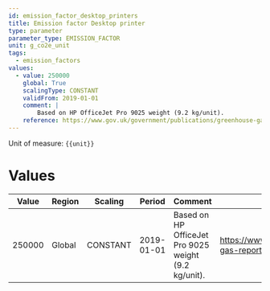 ```yaml
---
id: emission_factor_desktop_printers
title: Emission factor Desktop printer
type: parameter
parameter_type: EMISSION_FACTOR
unit: g_co2e_unit
tags:
  - emission_factors
values:
  - value: 250000
    global: True
    scalingType: CONSTANT
    validFrom: 2019-01-01
    comment: |
        Based on HP OfficeJet Pro 9025 weight (9.2 kg/unit).
    reference: https://www.gov.uk/government/publications/greenhouse-gas-reporting-conversion-factors-2024
---
```



Unit of measure: `{{unit}}`


# Values


| Value | Region | Scaling | Period | Comment | Reference |
|-------|--------|---------|--------|---------|-----------|
| 250000 | Global | CONSTANT | 2019-01-01 | Based on HP OfficeJet Pro 9025 weight (9.2 kg/unit). | https://www.gov.uk/government/publications/greenhouse-gas-reporting-conversion-factors-2024 |


